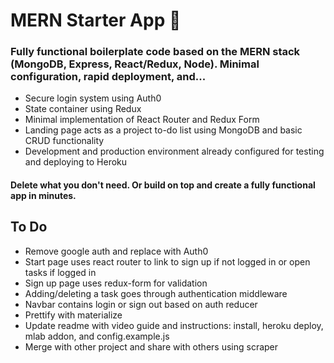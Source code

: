 # MERN Starter App 🚀

### Fully functional boilerplate code based on the MERN stack (MongoDB, Express, React/Redux, Node). Minimal configuration, rapid deployment, and...
* Secure login system using Auth0
* State container using Redux
* Minimal implementation of React Router and Redux Form
* Landing page acts as a project to-do list using MongoDB and basic CRUD functionality
* Development and production environment already configured for testing and deploying to Heroku

#### Delete what you don't need. Or build on top and create a fully functional app in minutes.

## To Do
* Remove google auth and replace with Auth0
* Start page uses react router to link to sign up if not logged in or open tasks if logged in
* Sign up page uses redux-form for validation
* Adding/deleting a task goes through authentication middleware
* Navbar contains login or sign out based on auth reducer
* Prettify with materialize
* Update readme with video guide and instructions: install, heroku deploy, mlab addon, and config.example.js
* Merge with other project and share with others using scraper
